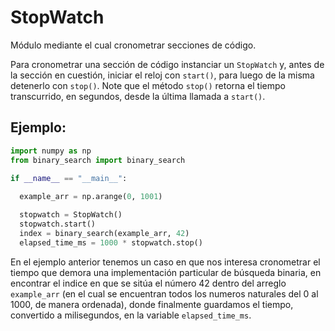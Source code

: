 # StopWatch

Módulo mediante el cual cronometrar secciones de código.

Para cronometrar una sección de código instanciar un `StopWatch` y, antes de la sección en cuestión, iniciar el reloj con `start()`, para luego de la misma detenerlo con `stop()`. Note que el método `stop()` retorna el tiempo transcurrido, en segundos, desde la última llamada a `start()`.

## Ejemplo:

```python
import numpy as np
from binary_search import binary_search

if __name__ == "__main__":
  
  example_arr = np.arange(0, 1001)

  stopwatch = StopWatch()
  stopwatch.start()
  index = binary_search(example_arr, 42)
  elapsed_time_ms = 1000 * stopwatch.stop()
```
En el ejemplo anterior tenemos un caso en que nos interesa cronometrar el tiempo que demora una implementación particular de búsqueda binaria, en encontrar el indice en que se sitúa el número 42 dentro del arreglo `example_arr` (en el cual se encuentran todos los numeros naturales del 0 al 1000, de manera ordenada), donde finalmente guardamos el tiempo, convertido a milisegundos, en la variable `elapsed_time_ms`.
